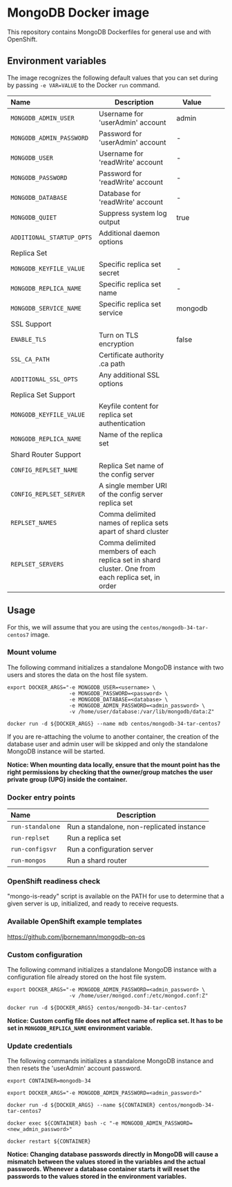 MongoDB Docker image
====================

This repository contains MongoDB Dockerfiles for general use and with OpenShift.

Environment variables
---------------------------------

The image recognizes the following default values that you can set during by
passing `-e VAR=VALUE` to the Docker `run` command.

|    Name                    |    Description                   |    Value |
| :------------------------  | ---------------------------------| ---------|
|  `MONGODB_ADMIN_USER`      | Username for 'userAdmin' account | admin    |
|  `MONGODB_ADMIN_PASSWORD`  | Password for 'userAdmin' account | -        |
|  `MONGODB_USER`            | Username for 'readWrite' account | -        |
|  `MONGODB_PASSWORD`        | Password for 'readWrite' account | -        |
|  `MONGODB_DATABASE`        | Database for 'readWrite' account | -        |
|  `MONGODB_QUIET`           | Suppress system log output       | true     |
|  `ADDITIONAL_STARTUP_OPTS` | Additional daemon options        |          |
|    Replica Set <td colspan="2"/>
|  `MONGODB_KEYFILE_VALUE`   | Specific replica set secret      | -        |
|  `MONGODB_REPLICA_NAME`    | Specific replica set name        | -        |
|  `MONGODB_SERVICE_NAME`    | Specific replica set service     | mongodb  |
|    SSL Support <td colspan="2"/>
|   `ENABLE_TLS`             | Turn on TLS encryption           | false    |
|   `SSL_CA_PATH`            | Certificate authority .ca path   |          |
|   `ADDITIONAL_SSL_OPTS`    | Any additional SSL options       |          |
|    Replica Set Support <td colspan="2"/>
|   `MONGODB_KEYFILE_VALUE`  | Keyfile content for replica set authentication | |
|   `MONGODB_REPLICA_NAME`   | Name of the replica set                        | |
|    Shard Router Support <td colspan="2"/>
|    `CONFIG_REPLSET_NAME`   | Replica Set name of the config server  | |
|   `CONFIG_REPLSET_SERVER`  | A single member URI of the config server replica set | |
|   `REPLSET_NAMES`          | Comma delimited names of replica sets apart of shard cluster | |
|   `REPLSET_SERVERS`        | Comma delimited members of each replica set in shard cluster. One from each replica set, in order | |

Usage
---------------------------------

For this, we will assume that you are using the `centos/mongodb-34-tar-centos7`
image.

### Mount volume

The following command initializes a standalone MongoDB instance with two users
and stores the data on the host file system.

```
export DOCKER_ARGS="-e MONGODB_USER=<username> \
                    -e MONGODB_PASSWORD=<password> \
                    -e MONGODB_DATABASE=<database> \
                    -e MONGODB_ADMIN_PASSWORD=<admin_password> \
                    -v /home/user/database:/var/lib/mongodb/data:Z"

docker run -d ${DOCKER_ARGS} --name mdb centos/mongodb-34-tar-centos7
```

If you are re-attaching the volume to another container, the creation of the
database user and admin user will be skipped and only the standalone MongoDB
instance will be started.

**Notice: When mounting data locally, ensure that the mount point has the right
permissions by checking that the owner/group matches the user private group
(UPG) inside the container.**

### Docker entry points

|    Name                   |    Description                   |
| :------------------------ | ---------------------------------|
| `run-standalone`          | Run a standalone, non-replicated instance |
| `run-replset`             | Run a replica set                |
| `run-configsvr`           | Run a configuration server       |
| `run-mongos`              | Run a shard router               |

### OpenShift readiness check

"mongo-is-ready" script is available on the PATH for use to determine that a given server is up, initialized, and ready to receive requests.

### Available OpenShift example templates

https://github.com/jbornemann/mongodb-on-os


### Custom configuration

The following command initializes a standalone MongoDB instance with a
configuration file already stored on the host file system.

```
export DOCKER_ARGS="-e MONGODB_ADMIN_PASSWORD=<admin_password> \
                    -v /home/user/mongod.conf:/etc/mongod.conf:Z"

docker run -d ${DOCKER_ARGS} centos/mongodb-34-tar-centos7
```

**Notice: Custom config file does not affect name of replica set. It has to be
set in `MONGODB_REPLICA_NAME` environment variable.**

### Update credentials

The following commands initializes a standalone MongoDB instance and then resets
the 'userAdmin' account password.

```
export CONTAINER=mongodb-34

export DOCKER_ARGS="-e MONGODB_ADMIN_PASSWORD=<admin_password>"

docker run -d ${DOCKER_ARGS} --name ${CONTAINER} centos/mongodb-34-tar-centos7

docker exec ${CONTAINER} bash -c "-e MONGODB_ADMIN_PASSWORD=<new_admin_password>"

docker restart ${CONTAINER}
```

**Notice: Changing database passwords directly in MongoDB will cause a mismatch
between the values stored in the variables and the actual passwords. Whenever a
database container starts it will reset the passwords to the values stored in
the environment variables.**
